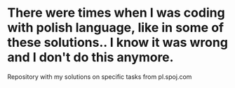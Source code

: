 # There were times when I was coding with polish language, like in some of these solutions.. I know it was wrong and I don't do this anymore.

Repository with my solutions on specific tasks from pl.spoj.com
